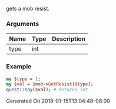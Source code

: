 gets a mob resist.
### Arguments
**Name**|**Type**|**Description**
:---|:---|:---
type|int|

### Example

```perl
my $type = 1;
my $val = $mob->GetResist($type);
quest::say($val); # Returns int
```


Generated On 2018-01-15T13:04:48-08:00